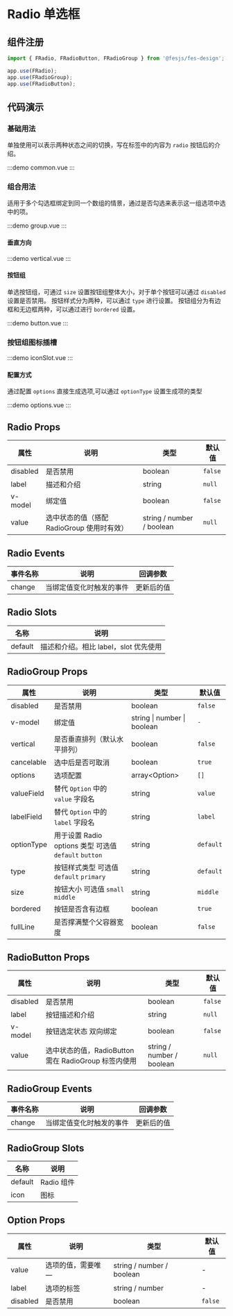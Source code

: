 # Radio 单选框

## 组件注册

```js
import { FRadio, FRadioButton, FRadioGroup } from '@fesjs/fes-design';

app.use(FRadio);
app.use(FRadioGroup);
app.use(FRadioButton);
```

## 代码演示

### 基础用法

单独使用可以表示两种状态之间的切换，写在标签中的内容为 `radio` 按钮后的介绍。

:::demo
common.vue
:::

### 组合用法

适用于多个勾选框绑定到同一个数组的情景，通过是否勾选来表示这一组选项中选中的项。

:::demo
group.vue
:::

#### 垂直方向

:::demo
vertical.vue
:::

#### 按钮组

单选按钮组，可通过 `size` 设置按钮组整体大小，对于单个按钮可以通过 `disabled` 设置是否禁用。
按钮样式分为两种，可以通过 `type` 进行设置。
按钮组分为有边框和无边框两种，可以通过进行 `bordered` 设置。

:::demo
button.vue
:::

### 按钮组图标插槽

:::demo
iconSlot.vue
:::

#### 配置方式

通过配置 `options` 直接生成选项,可以通过 `optionType` 设置生成项的类型

:::demo
options.vue
:::

## Radio Props

| 属性     | 说明                                       | 类型                      | 默认值  |
| -------- | ------------------------------------------ | ------------------------- | ------- |
| disabled | 是否禁用                                   | boolean                   | `false` |
| label    | 描述和介绍                                 | string                    | `null`  |
| v-model  | 绑定值                                     | boolean                   | `false` |
| value    | 选中状态的值（搭配 RadioGroup 使用时有效） | string / number / boolean | `null`  |

## Radio Events

| 事件名称 | 说明                     | 回调参数   |
| -------- | ------------------------ | ---------- |
| change   | 当绑定值变化时触发的事件 | 更新后的值 |

## Radio Slots

| 名称    | 说明                                  |
| ------- | ------------------------------------- |
| default | 描述和介绍。相比 label，slot 优先使用 |

## RadioGroup Props

| 属性       | 说明                                                  | 类型                        | 默认值    |
| ---------- | ----------------------------------------------------- | --------------------------- | --------- |
| disabled   | 是否禁用                                              | boolean                     | `false`   |
| v-model    | 绑定值                                                | string \| number \| boolean | `-`       |
| vertical   | 是否垂直排列（默认水平排列）                          | boolean                     | `false`   |
| cancelable | 选中后是否可取消                                      | boolean                     | `true`    |
| options    | 选项配置                                              | array\<Option\>             | `[]`      |
| valueField | 替代 `Option` 中的 `value` 字段名                     | string                      | `value`   |
| labelField | 替代 `Option` 中的 `label` 字段名                     | string                      | `label`   |
| optionType | 用于设置 Radio options 类型 可选值 `default` `button` | string                      | `default` |
| type       | 按钮样式类型 可选值 `default` `primary`               | string                      | `default` |
| size       | 按钮大小 可选值 `small` `middle`                      | string                      | `middle`  |
| bordered   | 按钮是否含有边框                                      | boolean                     | `true`    |
| fullLine   | 是否撑满整个父容器宽度                                | boolean                     | `false`   |

## RadioButton Props

| 属性     | 说明                                                 | 类型                      | 默认值  |
| -------- | ---------------------------------------------------- | ------------------------- | ------- |
| disabled | 是否禁用                                             | boolean                   | `false` |
| label    | 按钮描述和介绍                                       | string                    | `null`  |
| v-model  | 按钮选定状态 双向绑定                                | boolean                   | `false` |
| value    | 选中状态的值，RadioButton 需在 RadioGroup 标签内使用 | string / number / boolean | `null`  |

## RadioGroup Events

| 事件名称 | 说明                     | 回调参数   |
| -------- | ------------------------ | ---------- |
| change   | 当绑定值变化时触发的事件 | 更新后的值 |

## RadioGroup Slots

| 名称    | 说明       |
| ------- | ---------- |
| default | Radio 组件 |
| icon    | 图标       |

## Option Props

| 属性     | 说明               | 类型                      | 默认值  |
| -------- | ------------------ | ------------------------- | ------- |
| value    | 选项的值，需要唯一 | string / number / boolean | -       |
| label    | 选项的标签         | string / number           | -       |
| disabled | 是否禁用           | boolean                   | `false` |
